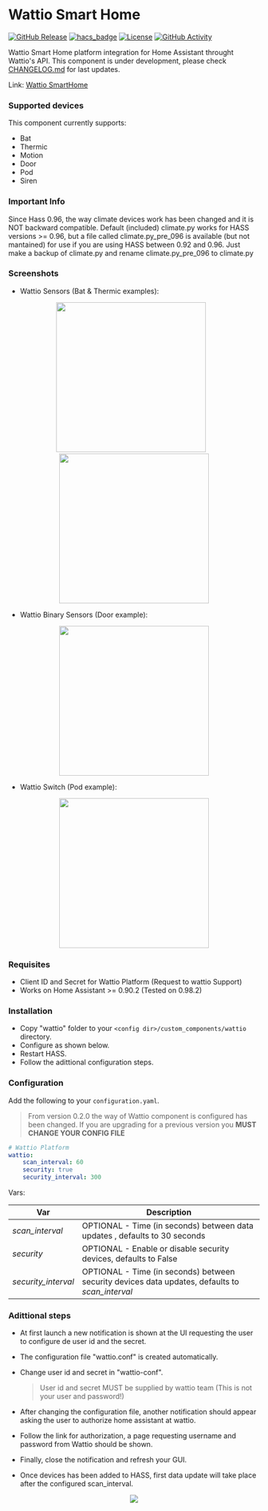 # Wattio Smart Home
[![GitHub Release](https://img.shields.io/github/release/dmoranf/home-assistant-wattio.svg?style=for-the-badge)](https://github.com/dmoranf/home-assistant-wattio/releases)
[![hacs_badge](https://img.shields.io/badge/HACS-Custom-orange.svg?style=for-the-badge)](https://github.com/custom-components/hacs)
[![License](https://img.shields.io/github/license/dmoranf/home-assistant-wattio.svg?style=for-the-badge)](https://github.com/dmoranf/home-assistant-wattio/LICENSE)
[![GitHub Activity](https://img.shields.io/github/commit-activity/y/dmoranf/home-assistant-wattio?style=for-the-badge)](https://github.com/dmoranf/home-assistant-wattio/commits/main)

Wattio Smart Home platform integration for Home Assistant throught Wattio's API. This component is under development, please check [CHANGELOG.md](https://github.com/dmoranf/home-assistant-custom-components/blob/master/wattio/CHANGELOG.md) for last updates.

Link: [Wattio SmartHome](https://wattio.com/)

### Supported devices

This component currently supports:

- Bat
- Thermic
- Motion
- Door
- Pod
- Siren

### Important Info

Since Hass 0.96, the way climate devices work has been changed and it is NOT backward compatible. Default (included) climate.py works for HASS versions >= 0.96, but a file called climate.py_pre_096 is available (but not mantained) for use if you are using HASS between 0.92 and 0.96. Just make a backup of climate.py and rename climate.py_pre_096 to climate.py

### Screenshots

 - Wattio Sensors (Bat & Thermic examples):

<p align="center">
<img src="https://raw.githubusercontent.com/dmoranf/home-assistant-custom-components/master/_screenshots/wattio_bat_sensor.png" width="300px">   &nbsp;&nbsp;  <img src="https://raw.githubusercontent.com/dmoranf/home-assistant-custom-components/master/_screenshots/wattio_thermic_sensor.png" width="300px"></p>

- Wattio Binary Sensors (Door example):

<p align="center">
<img src="https://raw.githubusercontent.com/dmoranf/home-assistant-custom-components/master/_screenshots/wattio_door_sensor.png" width="300px"></p>

- Wattio Switch (Pod example):

<p align="center">
<img src="https://raw.githubusercontent.com/dmoranf/home-assistant-custom-components/master/_screenshots/wattio_pod_switch.png" width="300px"></p>

### Requisites

 - Client ID and Secret for Wattio Platform (Request to wattio Support)
 - Works on Home Assistant >= 0.90.2 (Tested on 0.98.2)

### Installation

- Copy "wattio" folder to your `<config dir>/custom_components/wattio` directory.
- Configure as shown below.
- Restart HASS.
- Follow the adittional configuration steps.

### Configuration

Add the following to your `configuration.yaml`.

> From version 0.2.0 the way of Wattio component is configured has been changed. If you are upgrading for a previous version you **MUST CHANGE YOUR CONFIG FILE**

```yaml
# Wattio Platform
wattio:
    scan_interval: 60
    security: true
    security_interval: 300
```

Vars:

| Var | Description |
| --- | --- |
| *scan_interval* | OPTIONAL - Time (in seconds) between data updates , defaults to 30 seconds |
| *security* | OPTIONAL - Enable or disable security devices, defaults to False |
| *security_interval* | OPTIONAL - Time (in seconds) between security devices data updates, defaults to *scan_interval* |


### Adittional steps

 - At first launch a new notification is shown at the UI requesting the user to configure de user id and the secret. 
 - The configuration file "wattio.conf" is created automatically.
 - Change user id and secret in "wattio-conf".

   > User id and secret MUST be supplied by wattio team (This is not your user and password!)

 - After changing the configuration file, another notification should appear asking the user to authorize home assistant at wattio.
 - Follow the link for authorization, a page requesting username and password from Wattio should be shown.
 - Finally, close the notification and refresh your GUI.
 - Once devices has been added to HASS, first data update will take place after the configured scan_interval.


<p align="center">
<img src="https://raw.githubusercontent.com/dmoranf/home-assistant-custom-components/master/_screenshots/wattio_config.gif"></p>

  

